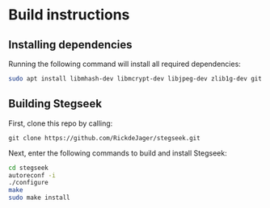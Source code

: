 # Build instructions
## Installing dependencies
Running the following command will install all required dependencies:

```bash
sudo apt install libmhash-dev libmcrypt-dev libjpeg-dev zlib1g-dev git autoconf build-essential
```

## Building Stegseek

First, clone this repo by calling:
```
git clone https://github.com/RickdeJager/stegseek.git
```

Next, enter the following commands to build and install Stegseek:

```bash
cd stegseek
autoreconf -i
./configure
make
sudo make install
```

